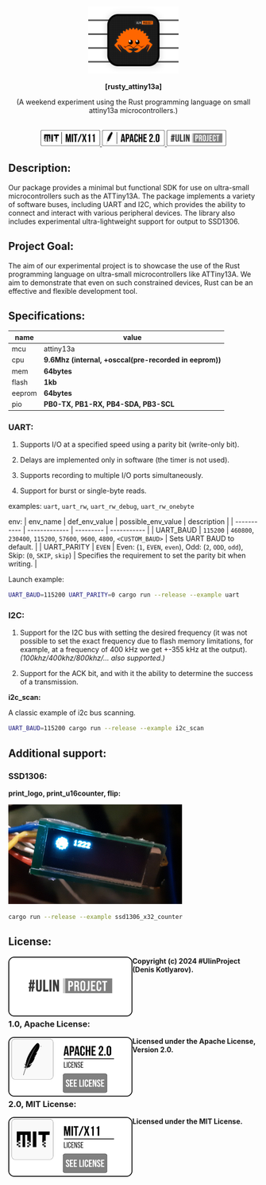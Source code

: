 
<div id="header" align="center">
  <img src="img/ferris.png" alt="mit" style="height: 135px; max-width: 100%;"/>
  
  <b>[rusty_attiny13a]</b>
  
  (A weekend experiment using the Rust programming language on small attiny13a microcontrollers.)
  </br></br>
<div id="badges">
  <a href="./LICENSE-MIT">
    <img src="https://github.com/UlinProject/img/blob/main/short_70/mit.png" alt="mit" style="height: 32px; max-width: 100%;"/>
  </a>
  <a href="./LICENSE-APACHE">
    <img src="https://github.com/UlinProject/img/blob/main/short_70/apache2.png" alt="apache2" style="height: 32px; max-width: 100%;"/>
  </a>
  <a href="https://github.com/denisandroid">
    <img src="https://github.com/UlinProject/img/blob/main/short_70/uproject.png" alt="uproject" style="height: 32px; max-width: 100%;"/>
  </a>
</div>
</div>

## Description:

Our package provides a minimal but functional SDK for use on ultra-small microcontrollers such as the ATTiny13A. The package implements a variety of software buses, including UART and I2C, which provides the ability to connect and interact with various peripheral devices. The library also includes experimental ultra-lightweight support for output to SSD1306.

## Project Goal:

The aim of our experimental project is to showcase the use of the Rust programming language on ultra-small microcontrollers like ATTiny13A. We aim to demonstrate that even on such constrained devices, Rust can be an effective and flexible development tool.

## Specifications:

| name | value |
| ---- | ----- |
| mcu | attiny13a |
| cpu | <b>9.6Mhz (internal, +osccal(pre-recorded in eeprom))</b> |
| mem | <b>64bytes</b> |
| flash | <b>1kb</b> |
| eeprom | <b>64bytes</b> |
| pio | <b>PB0-TX, PB1-RX, PB4-SDA, PB3-SCL</b> |

### UART:

1. Supports I/O at a specified speed using a parity bit (write-only bit).

3. Delays are implemented only in software (the timer is not used).

4. Supports recording to multiple I/O ports simultaneously.

5. Support for burst or single-byte reads.

examples: `uart`, `uart_rw`, `uart_rw_debug`, `uart_rw_onebyte`

env: 
| env_name    | def_env_value | possible_env_value | description |
| ----------- | ------------- | --------- | ----------- |
| UART_BAUD   | `115200`       | `460800`, `230400`, `115200`, `57600`, `9600`, `4800`, `<CUSTOM_BAUD>` | Sets UART BAUD to default. |
| UART_PARITY | `EVEN`         | Even: (`1`, `EVEN`, `even`), Odd: (`2`, `ODD`, `odd`), Skip: (`0`, `SKIP`, `skip`) | Specifies the requirement to set the parity bit when writing. |

Launch example:
```bash
UART_BAUD=115200 UART_PARITY=0 cargo run --release --example uart
```

### I2C:

1. Support for the I2C bus with setting the desired frequency (it was not possible to set the exact frequency due to flash memory limitations, for example, at a frequency of 400 kHz we get +-355 kHz at the output). <i>(100khz/400khz/800khz/... also supported.)</i>

2. Support for the ACK bit, and with it the ability to determine the success of a transmission.

<b>i2c_scan:</b>

A classic example of i2c bus scanning.

```bash
UART_BAUD=115200 cargo run --release --example i2c_scan
```

## Additional support:

### SSD1306:

<b>print_logo, print_u16counter, flip:</b>

<img src="photo/ssd1306.jpg" width="350" height="200" alt="print_logo, print_u16counter, flip"></img>

```bash
cargo run --release --example ssd1306_x32_counter
```

## License:

<div align="left">
  <a href="https://github.com/denisandroid">
    <img align="left" src="https://github.com/UlinProject/img/blob/main/block_450_220/uproject.png" alt="uproject" style="height: 120px; width: 250px;"/>
  </a>
  
  <b>Copyright (c) 2024 #UlinProject (Denis Kotlyarov).</b>
  </br></br></br></br></br>
</div>

### 1.0, Apache License:
<div align="left">
  <a href="./LICENSE-APACHE">
    <img align="left" src="https://github.com/UlinProject/img/blob/main/block_450_220/apache2.png" alt="apache2" style="height: 120px; width: 250px;"/>
  </a>
  
  <b>Licensed under the Apache License, Version 2.0.</b>
  </br></br></br></br></br>
</div>

### 2.0, MIT License:
<div align="left">
  <a href="./LICENSE-MIT">
    <img align="left" src="https://github.com/UlinProject/img/blob/main/block_450_220/mit.png" alt="mit" style="height: 120px; width: 250px;"/>
  </a>
  
  <b>Licensed under the MIT License.</b>
  </br></br></br></br></br>
</div>
